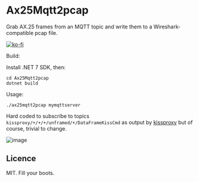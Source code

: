# Ax25Mqtt2pcap

Grab AX.25 frames from an MQTT topic and write them to a Wireshark-compatible pcap file.

[![ko-fi](https://ko-fi.com/img/githubbutton_sm.svg)](https://ko-fi.com/Y8Y8KFHA0)

Build:

Install .NET 7 SDK, then:
```
cd Ax25Mqtt2pcap
dotnet build
```

Usage:

`./ax25mqtt2pcap mymqttserver`

Hard coded to subscribe to topics `kissproxy/+/+/+/unframed/+/DataFrameKissCmd` as output by [kissproxy](https://github.com/M0LTE/kissproxy) but of course, trivial to change.

![image](https://github.com/M0LTE/Ax25Mqtt2pcap/assets/37816024/9da2f2b5-79d4-4e4e-b021-d5aa893fe8f9)

## Licence

MIT. Fill your boots.
